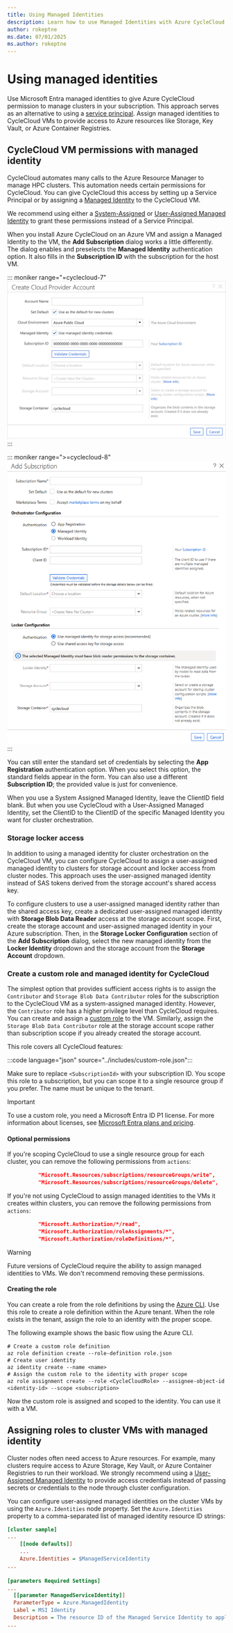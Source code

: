 ```yaml
---
title: Using Managed Identities
description: Learn how to use Managed Identities with Azure CycleCloud. Assign roles to cluster VMs with Managed Identity.
author: rokeptne
ms.date: 07/01/2025
ms.author: rokeptne
---
```


# Using managed identities

Use Microsoft Entra managed identities to give Azure CycleCloud permission to manage clusters in your subscription. This approach serves as an alternative to using a [service principal](service-principals.md). Assign managed identities to CycleCloud VMs to provide access to Azure resources like Storage, Key Vault, or Azure Container Registries.

## CycleCloud VM permissions with managed identity

CycleCloud automates many calls to the Azure Resource Manager to manage HPC clusters. This automation needs certain permissions for CycleCloud. You can give CycleCloud this access by setting up a Service Principal or by assigning a [Managed Identity](/azure/active-directory/managed-identities-azure-resources/overview) to the CycleCloud VM.

We recommend using either a [System-Assigned](/azure/active-directory/managed-identities-azure-resources/qs-configure-portal-windows-vm#system-assigned-managed-identity) or [User-Assigned Managed Identity](/azure/active-directory/managed-identities-azure-resources/qs-configure-portal-windows-vm#user-assigned-managed-identity) to grant these permissions instead of a Service Principal.

When you install Azure CycleCloud on an Azure VM and assign a Managed Identity to the VM, the **Add Subscription** dialog works a little differently. The dialog enables and preselects the **Managed Identity** authentication option. It also fills in the **Subscription ID** with the subscription for the host VM.

::: moniker range="=cyclecloud-7"
![Add Subscription Managed Identities](../images/version-7/create-account-managed-identity.png)
:::

::: moniker range=">=cyclecloud-8"
![Add Subscription Managed Identities](../images/version-8/add-subscription-managed-identity-8.7.png)
:::

You can still enter the standard set of credentials by selecting the **App Registration** authentication option. When you select this option, the standard fields appear in the form. You can also use a different **Subscription ID**; the provided value is just for convenience.

When you use a System Assigned Managed Identity, leave the ClientID field blank. But when you use CycleCloud with a User-Assigned Managed Identity, set the ClientID to the ClientID of the specific Managed Identity you want for cluster orchestration.

### Storage locker access

In addition to using a managed identity for cluster orchestration on the CycleCloud VM, you can configure CycleCloud to assign a user-assigned managed identity to clusters for storage account and locker access from cluster nodes. This approach uses the user-assigned managed identity instead of SAS tokens derived from the storage account's shared access key.

To configure clusters to use a user-assigned managed identity rather than the shared access key, create a dedicated user-assigned managed identity with **Storage Blob Data Reader** access at the storage account scope. First, create the storage account and user-assigned managed identity in your Azure subscription. Then, in the **Storage Locker Configuration** section of the **Add Subscription** dialog, select the new managed identity from the **Locker Identity** dropdown and the storage account from the **Storage Account** dropdown.

### Create a custom role and managed identity for CycleCloud

The simplest option that provides sufficient access rights is to assign the `Contributor` and `Storage Blob Data Contributor` roles for the subscription to the CycleCloud VM as a system-assigned managed identity. However, the `Contributor` role has a higher privilege level than CycleCloud requires. You can create and assign a [custom role](/azure/role-based-access-control/custom-roles) to the VM. Similarly, assign the `Storage Blob Data Contributor` role at the storage account scope rather than subscription scope if you already created the storage account.

This role covers all CycleCloud features:

:::code language="json" source="../includes/custom-role.json":::

Make sure to replace `<SubscriptionId>` with your subscription ID. You scope this role to a subscription, but you can scope it to a single resource group if you prefer. The name must be unique to the tenant.

> [!IMPORTANT]
> To use a custom role, you need a Microsoft Entra ID P1 license. For more information about licenses, see [Microsoft Entra plans and pricing](https://azure.microsoft.com/pricing/details/active-directory/).

#### Optional permissions

If you're scoping CycleCloud to use a single resource group for each cluster, you can remove the following permissions from `actions`:

```json
          "Microsoft.Resources/subscriptions/resourceGroups/write",
          "Microsoft.Resources/subscriptions/resourceGroups/delete",
```

If you're not using CycleCloud to assign managed identities to the VMs it creates within clusters, you can remove the following permissions from `actions`:

```json
          "Microsoft.Authorization/*/read",
          "Microsoft.Authorization/roleAssignments/*",
          "Microsoft.Authorization/roleDefinitions/*",
```

> [!WARNING]
> Future versions of CycleCloud require the ability to assign managed identities to VMs. We don't recommend removing these permissions.

#### Creating the role

You can create a role from the role definitions by using the [Azure CLI](/azure/active-directory/managed-identities-azure-resources/how-to-manage-ua-identity-cli). Use this role to create a role definition within the Azure tenant. When the role exists in the tenant, assign the role to an identity with the proper scope.

The following example shows the basic flow using the Azure CLI.

``` azurecli-interactive
# Create a custom role definition
az role definition create --role-definition role.json
# Create user identity
az identity create --name <name>
# Assign the custom role to the identity with proper scope
az role assignment create --role <CycleCloudRole> --assignee-object-id <identity-id> --scope <subscription>
```

Now the custom role is assigned and scoped to the identity. You can use it with a VM.

## Assigning roles to cluster VMs with managed identity

Cluster nodes often need access to Azure resources. For example, many clusters require access to Azure Storage, Key Vault, or Azure Container Registries to run their workload. We strongly recommend using a [User-Assigned Managed Identity](/azure/active-directory/managed-identities-azure-resources/qs-configure-portal-windows-vm#user-assigned-managed-identity) to provide access credentials instead of passing secrets or credentials to the node through cluster configuration.

You can configure user-assigned managed identities on the cluster VMs by using the `Azure.Identities` node property. Set the `Azure.Identities` property to a comma-separated list of managed identity resource ID strings:

``` ini
[cluster sample]
...
    [[node defaults]]
    ...
    Azure.Identities = $ManagedServiceIdentity
...

[parameters Required Settings]
...
  [[parameter ManagedServiceIdentity]]
  ParameterType = Azure.ManagedIdentity
  Label = MSI Identity
  Description = The resource ID of the Managed Service Identity to apply to the nodes
...
```

